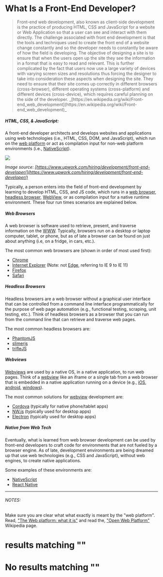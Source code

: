 # What Is a Front-End Developer?
 

<blockquote>                        Front-end web development, also known as client-side development is the practice of producing HTML, CSS and JavaScript for a website or Web Application so that a user can see and interact with them directly. The challenge associated with front end development is that the tools and techniques used to create the front end of a website change constantly and so the developer needs to constantly be aware of how the field is developing.                        The objective of designing a site is to ensure that when the users open up the site they see the information in a format that is easy to read and relevant. This is further complicated by the fact that users now use a large variety of devices with varying screen sizes and resolutions thus forcing the designer to take into consideration these aspects when designing the site. They need to ensure that their site comes up correctly in different browsers (cross-browser), different operating systems (cross-platform) and different devices (cross-device), which requires careful planning on the side of the developer.                        _[https://en.wikipedia.org/wiki/Front-end_web_development](https://en.wikipedia.org/wiki/Front-end_web_development)_                    
</blockquote>

 
##### HTML, CSS, &amp; JavaScript:

A front-end developer architects and develops websites and applications using web technologies (i.e., HTML, CSS, DOM, and JavaScript), which run on the [web platform](https://en.wikipedia.org/wiki/Open_Web_Platform) or act as compilation input for non-web platform environments (i.e., [NativeScript](https://www.nativescript.org/)).

![](images/what-is-front-end-dev.png)

_Image source: [https://www.upwork.com/hiring/development/front-end-developer/](https://www.upwork.com/hiring/development/front-end-developer/)_

Typically, a person enters into the field of front-end development by learning to develop HTML, CSS, and JS code, which runs in a [web browser](https://en.wikipedia.org/wiki/Web_browser), [headless browser](https://en.wikipedia.org/wiki/Headless_browser), [WebView](http://developer.telerik.com/featured/what-is-a-webview/), or as compilation input for a native runtime environment. These four run times scenarios are explained below.

##### Web Browsers

A web browser is software used to retrieve, present, and traverse information on the [WWW](https://en.wikipedia.org/wiki/World_Wide_Web). Typically, browsers run on a desktop or laptop computer, tablet, or phone, but as of late a browser can be found on just about anything (i.e, on a fridge, in cars, etc.). 

The most common web browsers are (shown in order of most used first):

- [Chrome](http://www.google.com/chrome/)
- [Internet Explorer](https://en.wikipedia.org/wiki/Internet_Explorer) (Note: not [Edge](http://dev.modern.ie/), referring to IE 9 to IE 11)
- [Firefox](https://www.mozilla.org/firefox/)
- [Safari](http://www.apple.com/safari/)
##### Headless Browsers

Headless browsers are a web browser without a graphical user interface that can be controlled from a command line interface programmatically for the purpose of web page automation (e.g., functional testing, scraping, unit testing, etc.). Think of headless browsers as a browser that you can run from the command line that can retrieve and traverse web pages.

The most common headless browsers are:

- [PhantomJS](http://phantomjs.org/)
- [slimerjs](http://slimerjs.org/)
- [trifleJS](http://triflejs.org/)
##### Webviews

[Webviews](http://developer.telerik.com/featured/what-is-a-webview/) are used by a native OS, in a native application, to run web pages. Think of a [webview](http://developer.telerik.com/featured/what-is-a-webview/) like an iframe or a single tab from a web browser that is embedded in a native application running on a device (e.g., [iOS](https://developer.apple.com/library/ios/documentation/UIKit/Reference/UIWebView_Class/), [android](http://developer.android.com/reference/android/webkit/WebView.html), [windows](https://msdn.microsoft.com/library/windows/apps/windows.ui.xaml.controls.webview.aspx)).

The most common solutions for [webview](http://developer.telerik.com/featured/what-is-a-webview/) development are:

- [Cordova](https://cordova.apache.org/) (typically for native phone/tablet apps)
- [NW.js](https://github.com/nwjs/nw.js) (typically used for desktop apps)
- [Electron](http://electron.atom.io/) (typically used for desktop apps)
##### Native from Web Tech

Eventually, what is learned from web browser development can be used by front-end developers to craft code for environments that are not fueled by a browser engine. As of late, development environments are being dreamed up that use web technologies (e.g., CSS and JavaScript), without web engines, to create native applications.

Some examples of these environments are: 

- [NativeScript](https://www.nativescript.org/)
- [React Native](https://facebook.github.io/react-native/)
- - -

###### NOTES:

Make sure you are clear what what exactly is meant by the &#34;web platform&#34;. Read, [&#34;The Web platform: what it is&#34;](http://tess.oconnor.cx/2009/05/what-the-web-platform-is) and read the, [&#34;Open Web Platform&#34;](https://en.wikipedia.org/wiki/Open_Web_Platform) Wikipedia page.





#  results matching &#34;&#34;



# No results matching &#34;&#34;






